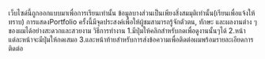 เว็บไซด์นี้ถูกออกแบบมาเพื่อการเรียนเท่านั้น ข้อมูลบางส่วนเป็นเพียงสิ่งสมมุติเท่านั้น(เรียนเพื่อแจ้งให้ทราบ) การแสดงPortfolio ครั้งนี้มีจุดประสงค์เพื่อให้ผู้ชมสามารถรู้จักตัวตน, ทักษะ และผลงานต่าง ๆ ของผมได้อย่างสะดวกและสวยงาม
วิธีการทำงาน
1.มีปุ่มให้คลิกสำหรับกดเพื่อดูงานนั้นๆได้
2.หน้าแต่ละหน้าจะมีปุ่มให้กดเสมอ
3.และหน้าท้ายสำหรับการส่งข้อความเพื่อติดต่อผมพร้อมรายละเอียดการติดต่อ
